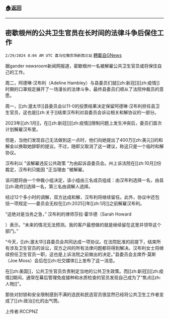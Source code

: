 ###  [:house:返回](README.md)
---


## 密歇根州的公共卫生官员在长时间的法律斗争后保住工作
`2/29/2024 8:04 AM UTC 喜马拉雅农场新西兰站` [轉載自GNews](https://gnews.org/articles/2352173)

据gander newsroom新闻网报道，密歇根州一名被解雇公共卫生官员或将保住自己的工作。

周二，阿德琳·汉布利（Adeline Hambley）与县委员们就[[zh:新冠]][[zh:疫情]]时期的口罩规定展开了一场漫长的法律斗争，最终县委员们顺从了法院仲裁员的意愿。

周一，[[zh:渥太华]]县委员会以11-0的投票结果决定保留阿德琳·汉布利担任县卫生官员，这也是[[zh:关于]]结束汉布利对县委员会诉讼相关和解协议的一部分。

2023年[[zh:1月]]，在[[zh:新冠]][[zh:疫情]]限制问题上发生冲突后，委员们首次计划解雇汉布里。

但是，当他们发现自己无法做到这一点时，他们向她提出了400万[[zh:美元]]的和解金以换取她辞职的提议。不过，随即又取消了这一建议，称这只是一个临时和解协议。

汉布利以 "该解雇违反公共政策 "为由起诉县委员会。州上诉法院在[[zh:10月]]份裁定，汉布利只能因 "正当理由 "被解雇。

该问题将由一个仲裁小组决定，该小组由三名成员组成：由汉布利选择一名，由县[[zh:政府]]选择一名，第三名由调解人选择。

经过12个多小时的调解，双方达成和解，汉布利将继续留任。此外，协议中还包括一项规定——委员会无权在[[zh:2025]]年[[zh:1月]]之前解雇汉布利。

“这绝对是当务之急，” 汉布利的律师莎拉·霍华德（Sarah Howard

）表示。“未来的情况无法预测。我的客户最想做的就是继续留在这里并领导这个部门。”

“今天，[[zh:渥太华]]县委员会共同达成一项协议。在法院批准的前提下，结束所有涉及卫生官员的诉讼，双方之间的所有法律问题都将得到解决。汉布利女士将继续担任卫生官员一职，这也是上诉法院之前做出的决定。”县委员会主席乔·莫斯（Joe Moss）会后在[[zh:社交媒体]]上发布了这一消息。

在[[zh:美国]]，公共卫生官员负责制定当地的公共卫生政策。而[[zh:新冠]][[zh:疫情]]期间，通常在幕后管理免疫接种和水质检查的官员发现自己成为了“焦点[[zh:人物]]”。

那些对封锁和安全限制感到不满的选民和民选官员很显然已经将公共卫生工作者变成了[[zh:政治]]化的出气筒。

上传者:RCCPNZ
